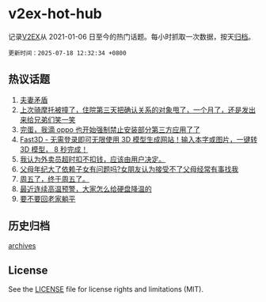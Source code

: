# v2ex-hot-hub

 记录[V2EX](https://www.v2ex.com/)从 2021-01-06 日至今的热门话题。每小时抓取一次数据，按天[归档](archives)。

`更新时间：2025-07-18 12:32:34 +0800`

## 热议话题

1. [夫妻矛盾](https://www.v2ex.com/t/1145809)
1. [上次骑摩托被撞了，住院第三天把确认关系的对象甩了，一个月了，还是发出来给兄弟们笑一笑](https://www.v2ex.com/t/1145991)
1. [完蛋，我滴 oppo 也开始强制禁止安装部分第三方应用了了](https://www.v2ex.com/t/1145825)
1. [Fast3D - 无需登录即可无限使用 3D 模型生成网站！输入本字或图片，一键转 3D 模型， 8 秒完成！](https://www.v2ex.com/t/1145844)
1. [我认为外卖员超时扣不扣钱，应该由用户决定。](https://www.v2ex.com/t/1146002)
1. [父母年纪大了依赖子女有问题吗?女朋友认为接受不了父母经常有事找我](https://www.v2ex.com/t/1146008)
1. [周五了，终于周五了。](https://www.v2ex.com/t/1145996)
1. [最近连续高温预警，大家怎么给硬盘降温的](https://www.v2ex.com/t/1145931)
1. [要不要回老家躺平](https://www.v2ex.com/t/1145826)

## 历史归档

[archives](archives)

## License

See the [LICENSE](LICENSE) file for license rights and limitations (MIT).
